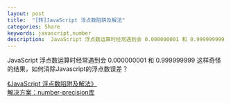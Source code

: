 ```yaml
---
layout: post
title:  "[转]JavaScript 浮点数陷阱及解法"
categories: Share
keywords: javascript,number
description:  JavaScript 浮点数运算时经常遇到会 0.000000001 和 0.999999999 这样奇怪的结果，如何消除Javascript的浮点数误差？
---
```

JavaScript 浮点数运算时经常遇到会 0.000000001 和 0.999999999 这样奇怪的结果，如何消除Javascript的浮点数误差？  
  
  
[《JavaScript 浮点数陷阱及解法》](https://mp.weixin.qq.com/s/MV-adZC0DePtJqLz6nxksw)  
[解决方案：number-precision库](https://github.com/nefe/number-precision)
